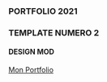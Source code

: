 ### PORTFOLIO 2021
### TEMPLATE NUMERO 2
#### DESIGN MOD 

[Mon Portfolio](https://ryanvaugarni.github.io/portfolio2_2021/)